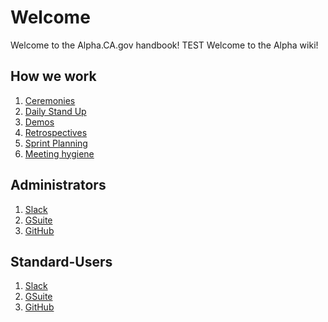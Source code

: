 # Welcome

Welcome to the Alpha.CA.gov handbook!
TEST
Welcome to the Alpha wiki!


## How we work
1. [Ceremonies](Ceremonies.md)
2. [Daily Stand Up](DailyStandup.md)
3. [Demos](Demos.md)
4. [Retrospectives](Retros.md)
5. [Sprint Planning](Planning.md)
6. [Meeting hygiene](Meetinghygiene.md)

## Administrators
1. [Slack](SLACK-Admin.md)
2. [GSuite](GSuite-Admin.md)
3. [GitHub](GitHub-Admin.md)

## Standard-Users
1. [Slack](SLACK-USERS.md)
2. [GSuite](GSuite-USERS.md)
3. [GitHub](GitHub-USERS.md)

